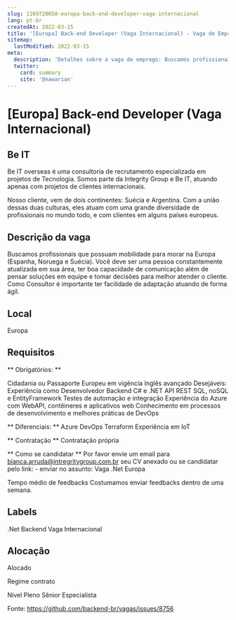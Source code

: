 ```yaml
---
slug: 1169720050-europa-back-end-developer-vaga-internacional
lang: pt-br
createdAt: 2022-03-15
title: '[Europa] Back-end Developer (Vaga Internacional) - Vaga de Emprego'
sitemap:
  lastModified: 2022-03-15
meta:
  description: 'Detalhes sobre a vaga de emprego: Buscamos profissionais que possuam mobilidade para morar na Europa (Espanha, Noruega e Suécia). Você deve ser uma pessoa constantemente atualizada em sua área, ter boa capacidade de comunicação além de pensar soluções em equipe e tomar decisões para melhor atender o cliente. Como Consultor é importante ter facilidade de adaptação atuando de forma ágil.'
  twitter:
    card: summary
    site: '@nawarian'
---
```


# [Europa] Back-end Developer (Vaga Internacional)

## Be IT
Be IT overseas é uma consultoria de recrutamento especializada em projetos de Tecnologia. Somos parte da Integrity Group e Be IT, atuando apenas com projetos de clientes internacionais.

Nosso cliente, vem de dois continentes: Suécia e Argentina. Com a união dessas duas culturas, eles atuam com uma grande diversidade de profissionais no mundo todo, e com clientes em alguns países europeus.

## Descrição da vaga
Buscamos profissionais que possuam mobilidade para morar na Europa (Espanha, Noruega e Suécia).
Você deve ser uma pessoa constantemente atualizada em sua área, ter boa capacidade de comunicação além de pensar soluções em equipe e tomar decisões para melhor atender o cliente.
Como Consultor é importante ter facilidade de adaptação atuando de forma ágil.

## Local
Europa

## Requisitos
** Obrigatórios: **

Cidadania ou Passaporte Europeu em vigência
Inglês avançado
Desejáveis:
Experiência como Desenvolvedor Backend
C# e .NET
API REST
SQL, noSQL e EntityFramework
Testes de automação e integração
Experiência do Azure com WebAPI, contêineres e aplicativos web
Conhecimento em processos de desenvolvimento e melhores práticas de DevOps

** Diferenciais: **
Azure DevOps
Terraform
Experiência em IoT

** Contratação **
Contratação própria

** Como se candidatar **
Por favor envie um email para [bianca.arruda@intregritygroup.com.br](mailto:bianca.arruda@intregritygroup.com.br) seu CV anexado ou se candidatar pelo link: - enviar no assunto: Vaga .Net Europa

Tempo médio de feedbacks
Costumamos enviar feedbacks dentro de uma semana.

## Labels
.Net
Backend
Vaga Internacional

## Alocação
Alocado

Regime
contrato

Nível
Pleno
Sênior
Especialista

Fonte: https://github.com/backend-br/vagas/issues/8756